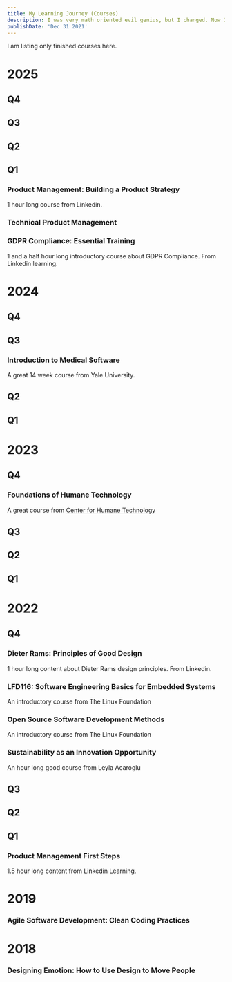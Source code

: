 ```yaml
---
title: My Learning Journey (Courses)
description: I was very math oriented evil genius, but I changed. Now I am learning addict by sacrificing some analytical thinking.
publishDate: 'Dec 31 2021'
---
```


I am listing only finished courses here.

# 2025

## Q4

## Q3

## Q2

## Q1

### Product Management: Building a Product Strategy

1 hour long course from Linkedin.

### Technical Product Management

### GDPR Compliance: Essential Training

1 and a half hour long introductory course about GDPR Compliance. From Linkedin learning.

# 2024

## Q4

## Q3

### Introduction to Medical Software

A great 14 week course from Yale University.

## Q2

## Q1

# 2023

## Q4

### Foundations of Humane Technology

A great course from [Center for Humane Technology](https://www.humanetech.com/)

## Q3

## Q2

## Q1

# 2022

## Q4

### Dieter Rams: Principles of Good Design

1 hour long content about Dieter Rams design principles. From Linkedin.

### LFD116: Software Engineering Basics for Embedded Systems

An introductory course from The Linux Foundation

### Open Source Software Development Methods

An introductory course from The Linux Foundation

### Sustainability as an Innovation Opportunity

An hour long good course from Leyla Acaroglu

## Q3

## Q2

## Q1

### Product Management First Steps

1.5 hour long content from Linkedin Learning.

# 2019

### Agile Software Development: Clean Coding Practices

# 2018

### Designing Emotion: How to Use Design to Move People
